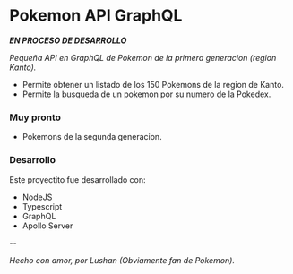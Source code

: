 # Pokemon API GraphQL

***EN PROCESO DE DESARROLLO***

_Pequeña API en GraphQL de Pokemon de la primera generacion (region Kanto)._

* Permite obtener un listado de los 150 Pokemons de la region de Kanto.
* Permite la busqueda de un pokemon por su numero de la Pokedex.

### Muy pronto

* Pokemons de la segunda generacion.

### Desarrollo

Este proyectito fue desarrollado con:

- NodeJS
- Typescript
- GraphQL
- Apollo Server

--

_Hecho con amor, por Lushan (Obviamente fan de Pokemon)._